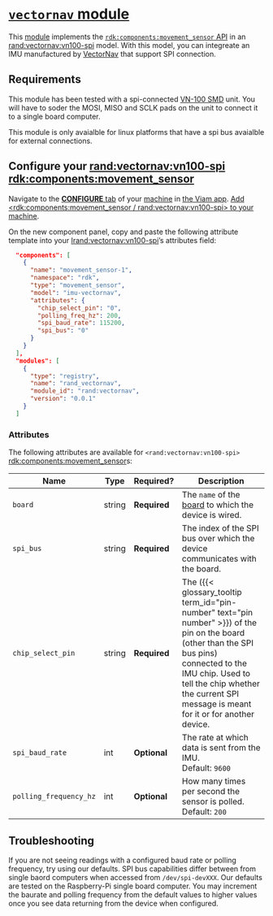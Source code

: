 # [`vectornav` module](https://app.viam.com/module/rand/vectornav)

This [module](https://docs.viam.com/registry/modular-resources/) implements the [`rdk:components:movement_sensor` API](https://docs.viam.com/components/movement-sensor/) in an <rand:vectornav:vn100-spi> model.
With this model, you can integreate an IMU manufactured by [VectorNav](https://www.vectornav.com/products) that support SPI connection.


## Requirements

This module has been tested with a spi-connected [VN-100 SMD](https://www.vectornav.com/products/detail/vn-100) unit. You will have to soder the MOSI, MISO and SCLK pads on the unit to connect it to a single board computer.

This module is only avaialble for linux platforms that have a spi bus avaialble for external connections.


## Configure your <rand:vectornav:vn100-spi> <rdk:components:movement_sensor>

Navigate to the [**CONFIGURE** tab](https://docs.viam.com/configure/) of your [machine](https://docs.viam.com/fleet/machines/) in [the Viam app](https://app.viam.com/).
[Add <rdk:components:movement_sensor / rand:vectornav:vn100-spi> to your machine](https://docs.viam.com/configure/#components).

On the new component panel, copy and paste the following attribute template into your <Irand:vectornav:vn100-spi>’s attributes field:

```json
  "components": [
    {
      "name": "movement_sensor-1",
      "namespace": "rdk",
      "type": "movement_sensor",
      "model": "imu-vectornav",
      "attributes": {
        "chip_select_pin": "0",
        "polling_freq_hz": 200,
        "spi_baud_rate": 115200,
        "spi_bus": "0"
      }
    }
  ],
  "modules": [
    {
      "type": "registry",
      "name": "rand_vectornav",
      "module_id": "rand:vectornav",
      "version": "0.0.1"
    }
  ]
```

### Attributes

The following attributes are available for `<rand:vectornav:vn100-spi>` <rdk:components:movement_sensor>s:

| Name | Type | Required? | Description |
| ---- | ---- | --------- | ----------- |
| `board` | string | **Required** | The `name` of the [board](/components/board/) to which the device is wired. |
| `spi_bus` | string | **Required** | The index of the SPI bus over which the device communicates with the board. |
| `chip_select_pin` | string | **Required** | The ({{< glossary_tooltip term_id="pin-number" text="pin number" >}}) of the pin on the board (other than the SPI bus pins) connected to the IMU chip. Used to tell the chip whether the current SPI message is meant for it or for another device. |
| `spi_baud_rate` | int | **Optional** | The rate at which data is sent from the IMU. <br> Default: `9600` |
| `polling_frequency_hz` | int | **Optional** | How many times per second the sensor is polled. <br> Default: `200` |

## Troubleshooting

If you are not seeing readings with a configured baud rate or polling frequency, try using our defaults. SPI bus capabilities differ between from single baord computers when accessed from `/dev/spi-devXXX`. Our defaults are tested on the Raspberry-Pi single board computer. You may increment the baurate and polling frequency from the default values to higher values once you see data returning from the device when configured. 
